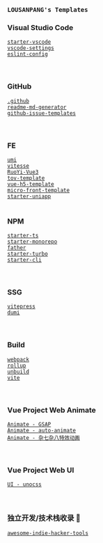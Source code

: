 <samp><b>LOUSANPANG's Templates</b></samp>

### Visual Studio Code
[`starter-vscode`](https://github.com/antfu/starter-vscode)<br>
[`vscode-settings`](https://github.com/LOUSANPANG/vscode-settings)<br>
[`eslint-config`](https://github.com/antfu/eslint-config)<br>
<br>
<br>


### GitHub
[`.github`](https://github.com/antfu/.github)<br>
[`readme-md-generator`](https://github.com/kefranabg/readme-md-generator)<br>
[`github-issue-templates`](https://github.com/stevemao/github-issue-templates)<br>
<br>
<br>


### FE
[`umi`](https://github.com/umijs/umi)<br>
[`vitesse`](https://github.com/LOUSANPANG/vitesse)<br>
[`RuoYi-Vue3`](https://github.com/yangzongzhuan/RuoYi-Vue3)<br>
[`tov-template`](https://github.com/LOUSANPANG/tov-template)<br>
[`vue-h5-template`](https://github.com/sunniejs/vue-h5-template)<br>
[`micro-front-template`](https://github.com/a1029563229/micro-front-template)<br>
[`starter-uniapp`](https://github.com/LOUSANPANG/starter-uniapp)
<br>
<br>


### NPM
[`starter-ts`](https://github.com/LOUSANPANG/starter-ts)<br>
[`starter-monorepo`](https://github.com/LOUSANPANG/starter-monorepo)<br>
[`father`](https://github.com/LOUSANPANG/father)<br>
[`starter-turbo`](https://github.com/LOUSANPANG/starter-turbo)<br>
[`starter-cli`](https://github.com/LOUSANPANG/starter-cli)<br>
<br>
<br>


### SSG
[`vitepress`](https://github.com/vuejs/vitepress)<br>
[`dumi`](https://github.com/LOUSANPANG/dumi)<br>
<br>
<br>


### Build
[`webpack`](https://github.com/webpack/webpack)<br>
[`rollup`](https://github.com/rollup/rollup)<br>
[`unbuild`](https://github.com/unjs/unbuild)<br>
[`vite`](https://github.com/vitejs/vite)<br>
<br>
<br>


### Vue Project Web Animate
[`Animate - GSAP`](https://github.com/greensock/GSAP)<br>
[`Animate - auto-animate`](https://github.com/formkit/auto-animate)<br>
[`Animate - 杂七杂八特效动画`](https://github.com/stars/LOUSANPANG/lists/css-image-static)<br>
<br>
<br>


### Vue Project Web UI
[`UI - unocss`](https://github.com/unocss/unocss)<br>
<br>
<br>


### 独立开发/技术栈收录 🐫
[`awesome-indie-hacker-tools`](https://github.com/iAmCorey/awesome-indie-hacker-tools)<br>
<br>
<br>
